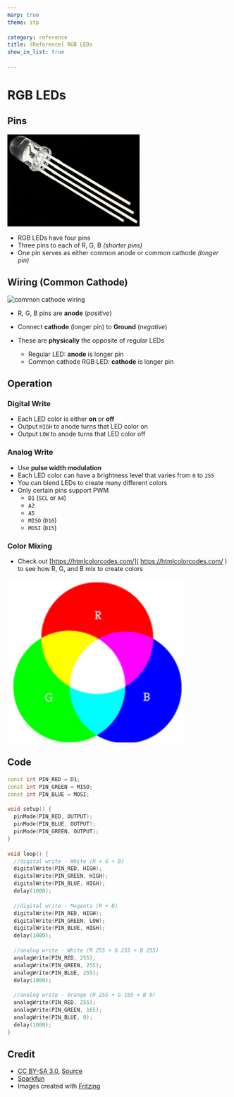 ```yaml
---
marp: true
theme: itp

category: reference
title: (Reference) RGB LEDs
show_in_list: true

---
```


<!-- headingDivider: 2 -->

# RGB LEDs

## Pins
<img src="rgb_leds.assets/1565897044440.png" alt="RGB LED" style="width:300px" />

* RGB LEDs have four pins
* Three pins to each of R, G, B *(shorter pins)*
* One pin serves as either common anode or common cathode *(longer pin)*





## Wiring (Common Cathode)

<img src="rgb_leds.assets/Screenshot 2024-07-06 at 2.45.18 AM.png" alt="common cathode wiring" style="width:800px"/>

* R, G, B pins are **anode** (*positive*)
* Connect **cathode** (longer pin) to **Ground** (*negative*)
* These are **physically** the opposite of regular LEDs

  * Regular LED: **anode** is longer pin
  * Common cathode RGB LED: **cathode** is longer pin

## Operation

### Digital Write

* Each LED color is either **on** or **off** 
* Output `HIGH` to anode turns that LED color on
* Output `LOW` to anode turns that LED color off

### Analog Write

* Use **pulse width modulation**
* Each LED color can have a brightness level that varies from `0` to `255`
* You can blend LEDs to create many different colors 
* Only certain pins support PWM
  * `D1` (`SCL` or `A4`)
  * `A2`
  * `A5`
  * `MISO` (`D16`)
  * `MOSI` (`D15`)

### Color Mixing

* Check out [https://htmlcolorcodes.com/]( https://htmlcolorcodes.com/ ) to see how R, G, and B mix to create colors

<img src="rgb_leds.assets/1565902722602.png" alt="color mixing" style="width:400px"/>

## Code

```c++
const int PIN_RED = D1;
const int PIN_GREEN = MISO;
const int PIN_BLUE = MOSI;

void setup() {
  pinMode(PIN_RED, OUTPUT);
  pinMode(PIN_BLUE, OUTPUT);
  pinMode(PIN_GREEN, OUTPUT);
}

void loop() {
  //digital write - White (R + G + B)
  digitalWrite(PIN_RED, HIGH);
  digitalWrite(PIN_GREEN, HIGH);
  digitalWrite(PIN_BLUE, HIGH);
  delay(1000);
    
  //digital write - Magenta (R + B)
  digitalWrite(PIN_RED, HIGH);
  digitalWrite(PIN_GREEN, LOW);
  digitalWrite(PIN_BLUE, HIGH);
  delay(1000);

  //analog write - White (R 255 + G 255 + B 255)
  analogWrite(PIN_RED, 255);
  analogWrite(PIN_GREEN, 255);
  analogWrite(PIN_BLUE, 255);
  delay(1000);

  //analog write - Orange (R 255 + G 165 + B 0)
  analogWrite(PIN_RED, 255);
  analogWrite(PIN_GREEN, 165);
  analogWrite(PIN_BLUE, 0);
  delay(1000);
}
```



## Credit

- <a href="https://creativecommons.org/licenses/by-sa/3.0" title="Creative Commons Attribution-Share Alike 3.0">CC BY-SA 3.0</a>, <a href="https://commons.wikimedia.org/w/index.php?curid=755036">Source</a>
- [Sparkfun](https://learn.sparkfun.com/tutorials/pulse-width-modulation)
- Images created with [Fritzing](https://fritzing.org/home/)

